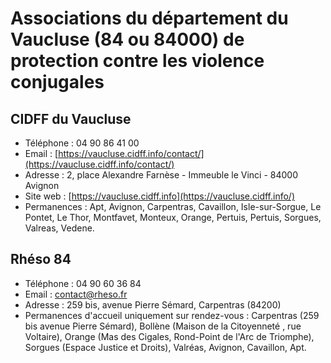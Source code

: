 # Associations du département du Vaucluse (84 ou 84000) de protection contre les violence conjugales

## CIDFF du Vaucluse

- Téléphone : 04 90 86 41 00
- Email : [https://vaucluse.cidff.info/contact/](https://vaucluse.cidff.info/contact/)
- Adresse : 2, place Alexandre Farnèse - Immeuble le Vinci - 84000 Avignon
- Site web : [https://vaucluse.cidff.info](https://vaucluse.cidff.info/)
- Permanences : Apt, Avignon, Carpentras, Cavaillon, Isle-sur-Sorgue, Le Pontet, Le Thor, Montfavet, Monteux, Orange, Pertuis, Pertuis, Sorgues, Valreas, Vedene.

## Rhéso 84

- Téléphone : 04 90 60 36 84
- Email : contact@rheso.fr
- Adresse : 259 bis, avenue Pierre Sémard, Carpentras (84200)
- Permanences d'accueil uniquement sur rendez-vous : Carpentras (259 bis avenue Pierre Sémard), Bollène (Maison de la Citoyenneté , rue Voltaire), Orange (Mas des Cigales, Rond-Point de l'Arc de Triomphe), Sorgues (Espace Justice et Droits), Valréas, Avignon, Cavaillon, Apt.
